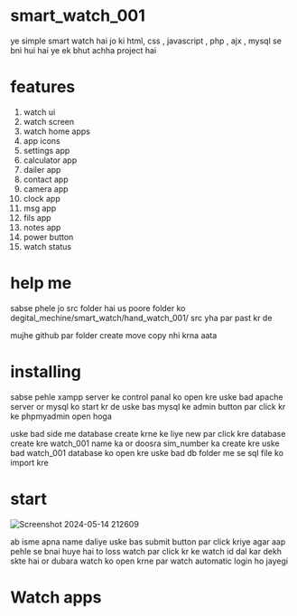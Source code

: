 # smart_watch_001

ye simple smart watch hai 
jo ki html, css , javascript , php , ajx , mysql se bni hui  hai 
ye ek bhut achha project hai 

# features

1. watch ui
2. watch screen
3. watch home apps
4. app icons
5. settings app
6. calculator app
7. dailer app
8. contact app
9. camera app
10. clock app
11. msg app
12. fils app
13. notes app
14. power button
15. watch status

# help me 
sabse phele jo src folder hai us poore folder ko 
degital_mechine/smart_watch/hand_watch_001/ src yha par past kr de 

mujhe github par folder create move copy nhi krna aata 

# installing
sabse pehle xampp server ke control panal ko open kre uske bad
apache server or mysql ko start kr de uske bas mysql ke admin button par click kr ke phpmyadmin open hoga

uske bad side me database create krne ke liye new par click kre database create kre watch_001 name ka
or doosra sim_number ka create kre 
uske bad watch_001 database ko open kre uske bad db folder me se sql file ko import kre 

# start
![Screenshot 2024-05-14 212609](https://github.com/HackerJaatWorld/smart_watch_001/assets/121219928/05049f93-104e-4b68-81d1-7a8d45a4eb38)

ab isme apna name daliye uske bas submit button par click kriye 
agar aap pehle se bnai huye hai to loss watch par click kr ke watch id dal kar dekh skte hai or dubara watch ko open krne par watch automatic login ho jayegi

# Watch apps
